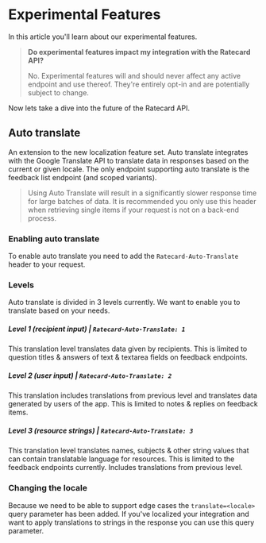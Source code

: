 # Experimental Features
In this article you'll learn about our experimental features.

> **Do experimental features impact my integration with the Ratecard API?**
>
> No. Experimental features will and should never affect any active endpoint and use thereof. They're entirely opt-in and are potentially subject to change.

Now lets take a dive into the future of the Ratecard API.

## Auto translate
An extension to the new localization feature set. Auto translate integrates with the Google Translate API to translate data in responses based on the current or given locale. The only endpoint supporting auto translate is the feedback list endpoint (and scoped variants).

<!-- theme: warning -->
> Using Auto Translate will result in a significantly slower response time for large batches of data. It is recommended you only use this header when retrieving single items if your request is not on a back-end process.

### Enabling auto translate
To enable auto translate you need to add the `Ratecard-Auto-Translate` header to your request.

### Levels
Auto translate is divided in 3 levels currently. We want to enable you to translate based on your needs.

##### Level 1 (recipient input) |  `Ratecard-Auto-Translate: 1`
This translation level translates data given by recipients. This is limited to question titles & answers of text & textarea fields on feedback endpoints. 

##### Level 2 (user input) |  `Ratecard-Auto-Translate: 2`
This translation includes translations from previous level  and translates data generated by users of the app. This is limited to notes & replies on feedback items.

##### Level 3 (resource strings) |  `Ratecard-Auto-Translate: 3`
This translation level translates names, subjects & other string values that can contain translatable language for resources. This is limited to the feedback endpoints currently.  Includes translations from previous level.

### Changing the locale
Because we need to be able to support edge cases the `translate=<locale>` query parameter has been added. If you've localized your integration and want to apply translations to strings in the response you can use this query parameter.